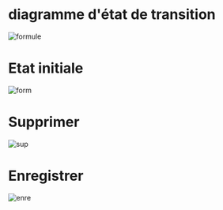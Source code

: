 # diagramme d'état de transition 
![formule](https://user-images.githubusercontent.com/116212206/203424228-8d7ff6a8-52c0-412b-a1a8-cb3c0d9728d4.PNG)
# Etat initiale
![form](https://user-images.githubusercontent.com/116212206/203438464-84efd21a-1a7e-462a-bfdb-ce1feeeafa78.PNG)
# Supprimer
![sup](https://user-images.githubusercontent.com/116212206/203438428-c6af21c2-46f4-419e-9b04-b5bf44acb9be.PNG)
# Enregistrer
![enre](https://user-images.githubusercontent.com/116212206/203438435-67fd8a98-9849-4671-9ff3-49b8557a4acc.PNG)
